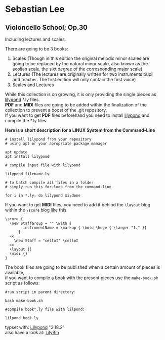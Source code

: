 # Sebastian Lee
## Violoncello School; Op.30

Including lectures and scales.

There are going to be 3 books:

1. Scales (Though in this edition the original melodic minor scales are going to be replaced by the natural minor scale, also known as the aeolian scale, the sixt degree of the corresponding major scale)
2. Lectures (The lectures are originally written for two instruments pupil and teacher. The first edition will only contain the first voice)
3. Scales and Lectures

While this collection is on growing, it is only providing the single pieces as [lilypond](http://lilypond.org) *.ly files.  
**PDF** and **MIDI** files are going to be added within the finalization of the collection to prevent a boost of the .git repository.  
If you want to get **PDF** files beforehand you need to install [lilypond](http://lilypond.org) and compile the *.ly files.

**Here is a short description for a LINUX System from the Command-Line**

```
# install lilypond from your repository
# using apt or your apropriate package manager

apt update
apt install lilypond

# compile input file with lilypond

lilypond filename.ly 

# to batch compile all files in a folder
# simply run this for-loop from the command-line

for i in *.ly; do lilypond $i;done
```

If you want to get **MIDI** files, you need to add it behind the `\layout` blog  
within the `\score` blog like this:
 
```
\score {
  \new StaffGroup = "" \with {
        instrumentName = \markup { \bold \huge { \larger "1." }}
      }
  <<
    \new Staff = "celloI" \celloI
  >>
  \layout {}
  \midi {}
}
```

The book files are going to be published when a certain amount of pieces is available,  
if you want to compile a book with the present pieces use the `make-book.sh` script as follows:

```
#run script in parent directory:

bash make-book.sh

#compile book*.ly file with lilpond:

lilpond book.ly
```

typset with: [Lilypond](http://lilypond.org) "2.18.2"  
also have a look at: [LilyBin](http://lilybin.com)

